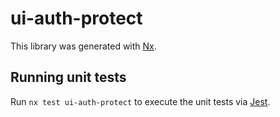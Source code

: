 # ui-auth-protect

This library was generated with [Nx](https://nx.dev).

## Running unit tests

Run `nx test ui-auth-protect` to execute the unit tests via [Jest](https://jestjs.io).
